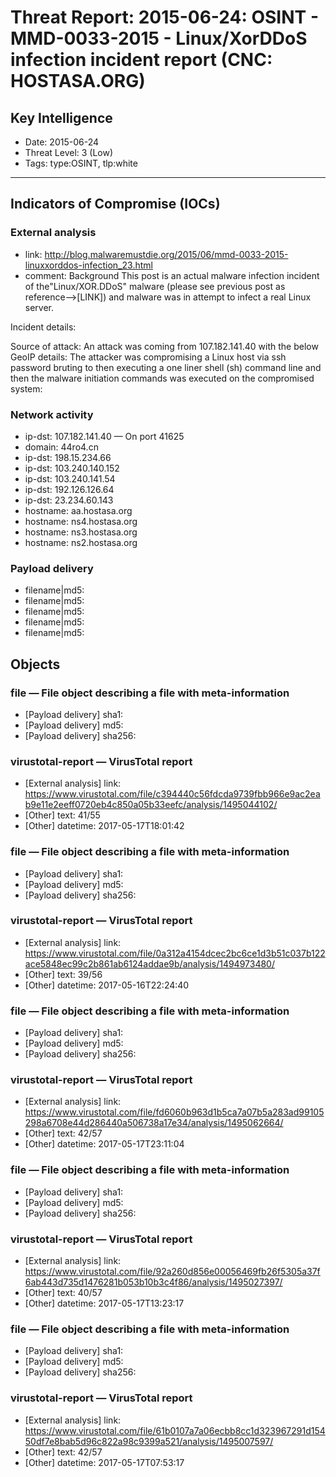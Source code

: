 # Threat Report: 2015-06-24: OSINT - MMD-0033-2015 - Linux/XorDDoS infection incident report (CNC: HOSTASA.ORG)


## Key Intelligence
* Date: 2015-06-24
* Threat Level: 3 (Low)
* Tags: type:OSINT, tlp:white

---

## Indicators of Compromise (IOCs)
### External analysis
* link: http://blog.malwaremustdie.org/2015/06/mmd-0033-2015-linuxxorddos-infection_23.html
* comment: Background
This post is an actual malware infection incident of the"Linux/XOR.DDoS" malware (please see previous post as reference-->[LINK]) and malware was in attempt to infect a real Linux server.

Incident details:

Source of attack:
An attack was coming from 107.182.141.40 with the below GeoIP details:
The attacker was compromising a Linux host via ssh password bruting to then executing a one liner shell (sh) command line and then the malware initiation commands was executed on the compromised system:

### Network activity
* ip-dst: 107.182.141.40 — On port 41625
* domain: 44ro4.cn
* ip-dst: 198.15.234.66
* ip-dst: 103.240.140.152
* ip-dst: 103.240.141.54
* ip-dst: 192.126.126.64
* ip-dst: 23.234.60.143
* hostname: aa.hostasa.org
* hostname: ns4.hostasa.org
* hostname: ns3.hostasa.org
* hostname: ns2.hostasa.org

### Payload delivery
* filename|md5: <md5>
* filename|md5: <md5>
* filename|md5: <md5>
* filename|md5: <md5>
* filename|md5: <md5>

## Objects
### file — File object describing a file with meta-information
* [Payload delivery] sha1: <sha1>
* [Payload delivery] md5: <md5>
* [Payload delivery] sha256: <sha256>

### virustotal-report — VirusTotal report
* [External analysis] link: https://www.virustotal.com/file/c394440c56fdcda9739fbb966e9ac2eab9e11e2eeff0720eb4c850a05b33eefc/analysis/1495044102/
* [Other] text: 41/55
* [Other] datetime: 2017-05-17T18:01:42

### file — File object describing a file with meta-information
* [Payload delivery] sha1: <sha1>
* [Payload delivery] md5: <md5>
* [Payload delivery] sha256: <sha256>

### virustotal-report — VirusTotal report
* [External analysis] link: https://www.virustotal.com/file/0a312a4154dcec2bc6ce1d3b51c037b122ace5848ec99c2b861ab6124addae9b/analysis/1494973480/
* [Other] text: 39/56
* [Other] datetime: 2017-05-16T22:24:40

### file — File object describing a file with meta-information
* [Payload delivery] sha1: <sha1>
* [Payload delivery] md5: <md5>
* [Payload delivery] sha256: <sha256>

### virustotal-report — VirusTotal report
* [External analysis] link: https://www.virustotal.com/file/fd6060b963d1b5ca7a07b5a283ad99105298a6708e44d286440a506738a17e34/analysis/1495062664/
* [Other] text: 42/57
* [Other] datetime: 2017-05-17T23:11:04

### file — File object describing a file with meta-information
* [Payload delivery] sha1: <sha1>
* [Payload delivery] md5: <md5>
* [Payload delivery] sha256: <sha256>

### virustotal-report — VirusTotal report
* [External analysis] link: https://www.virustotal.com/file/92a260d856e00056469fb26f5305a37f6ab443d735d1476281b053b10b3c4f86/analysis/1495027397/
* [Other] text: 40/57
* [Other] datetime: 2017-05-17T13:23:17

### file — File object describing a file with meta-information
* [Payload delivery] sha1: <sha1>
* [Payload delivery] md5: <md5>
* [Payload delivery] sha256: <sha256>

### virustotal-report — VirusTotal report
* [External analysis] link: https://www.virustotal.com/file/61b0107a7a06ecbb8cc1d323967291d15450df7e8bab5d96c822a98c9399a521/analysis/1495007597/
* [Other] text: 42/57
* [Other] datetime: 2017-05-17T07:53:17

